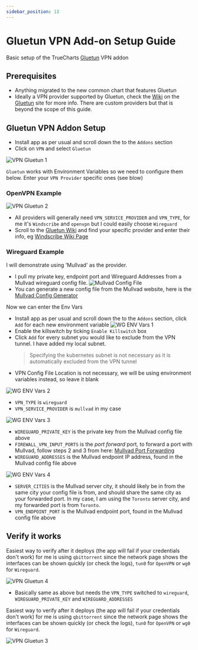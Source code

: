 ```yaml
---
sidebar_position: 13
---
```

# Gluetun VPN Add-on Setup Guide

Basic setup of the TrueCharts [Gluetun](https://github.com/qdm12/gluetun/) VPN addon

## Prerequisites

- Anything migrated to the new common chart that features Gluetun
- Ideally a VPN provider supported by Gluetun, check the [Wiki](https://github.com/qdm12/gluetun/wiki) on the [Gluetun](https://github.com/qdm12/gluetun/) site for more info. There are custom providers but that is beyond the scope of this guide.

## Gluetun VPN Addon Setup

- Install app as per usual and scroll down the to the `Addons` section
- Click on `VPN` and select `Gluetun`

![VPN Gluetun 1](img/Gluetun-VPN1.png)

`Gluetun` works with Environment Variables so we need to configure them below. Enter your `VPN Provider` specific ones (see blow)

### OpenVPN Example

![VPN Gluetun 2](img/Gluetun-VPN2.png)

- All providers will generally need `VPN_SERVICE_PROVIDER` and `VPN_TYPE`, for me it's `Windscribe` and `openvpn` but I could easily choose `Wireguard`
- Scroll to the [Gluetun Wiki](https://github.com/qdm12/gluetun/wiki) and find your specific provider and enter their info, eg [Windscribe Wiki Page](
https://github.com/qdm12/gluetun/wiki/Windscribe)

### Wireguard Example

I will demonstrate using 'Mullvad' as the provider.

- I pull my private key, endpoint port and Wireguard Addresses from a Mullvad wireguard config file.
  ![Mullvad Config File](img/Gluetun-VPN4.png)
- You can generate a new config file from the Mullvad website, here is the [Mullvad Config Generator](https://mullvad.net/en/account/#/wireguard-config/)

Now we can enter the Env Vars

- Install app as per usual and scroll down the to the `Addons` section, click `Add` for each new environment variable
  ![WG ENV Vars 1](img/Gluetun-VPN5.png)
- Enable the killswitch by ticking `Enable Killswitch` box
- Click `Add` for every subnet you would like to exclude from the VPN tunnel. I have added my local subnet.
  > Specifying the kubernetes subnet is not necessary as it is automatically excluded from the VPN tunnel
- VPN Config File Location is not necessary, we will be using environment variables instead, so leave it blank

![WG ENV Vars 2](img/Gluetun-VPN6.png)

- `VPN_TYPE` is `wireguard`
- `VPN_SERVICE_PROVIDER` is `mullvad` in my case

![WG ENV Vars 3](img/Gluetun-VPN7.png)

- `WIREGUARD_PRIVATE_KEY` is the private key from the Mullvad config file above
- `FIREWALL_VPN_INPUT_PORTS` is the *port forward* port, to forward a port with Mullvad, follow steps 2 and 3 from here: [Mullvad Port Forwarding](https://mullvad.net/en/help/port-forwarding-and-mullvad/)
- `WIREGUARD_ADDRESSES` is the Mullvad endpoint IP address, found in the Mullvad config file above

![WG ENV Vars 4](img/Gluetun-VPN8.png)

- `SERVER_CITIES` is the Mullvad server city, it should likely be in from the same city your config file is from, and should share the same city as your forwarded port. In my case, I am using the `Toronto` server city, and my forwarded port is from `Toronto`.
- `VPN_ENDPOINT_PORT` is the Mullvad endpoint port, found in the Mullvad config file above

## Verify it works

Easiest way to verify after it deploys (the app will fail if your credentials don't work) for me is using `qbittorrent` since the network page shows the interfaces can be shown quickly (or check the logs), `tun0` for `OpenVPN` or `wg0` for `Wireguard`.

![VPN Gluetun 4](img/Gluetun-VPN4.png)

- Basically same as above but needs the `VPN_TYPE` switched to `wireguard`, `WIREGUARD_PRIVATE_KEY` and `WIREGUARD_ADDRESSES`

Easiest way to verify after it deploys (the app will fail if your credentials don't work) for me is using `qbittorrent` since the network page shows the interfaces can be shown quickly (or check the logs), `tun0` for `OpenVPN` or `wg0` for `Wireguard`.

![VPN Gluetun 3](img/Gluetun-VPN3.png)
